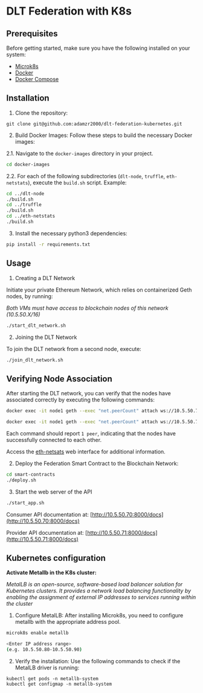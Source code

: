 # DLT Federation with K8s

## Prerequisites

Before getting started, make sure you have the following installed on your system:

- [Microk8s](https://microk8s.io/#install-microk8s)
- [Docker](https://docs.docker.com/engine/install/ubuntu)
- [Docker Compose](https://docs.docker.com/compose/install/linux)

## Installation

1. Clone the repository:
```
git clone git@github.com:adamzr2000/dlt-federation-kubernetes.git
```
2. Build Docker Images:
Follow these steps to build the necessary Docker images:

2.1. Navigate to the `docker-images` directory in your project.
```bash
cd docker-images
```
2.2. For each of the following subdirectories (`dlt-node`, `truffle`, `eth-netstats`), execute the `build.sh` script. Example:
```bash
cd ../dlt-node
./build.sh
cd ../truffle
./build.sh
cd ../eth-netstats
./build.sh
```

3. Install the necessary python3 dependencies:
```bash
pip install -r requirements.txt
```

## Usage 

1. Creating a DLT Network

Initiate your private Ethereum Network, which relies on containerized Geth nodes, by running:

*Both VMs must have access to blockchain nodes of this network (10.5.50.X/16)*

```bash
./start_dlt_network.sh
```

2. Joining the DLT Network

To join the DLT network from a second node, execute:

```bash
./join_dlt_network.sh
```

## Verifying Node Association

After starting the DLT network, you can verify that the nodes have associated correctly by executing the following commands:
```bash
docker exec -it node1 geth --exec "net.peerCount" attach ws://10.5.50.70:3334
```

```bash
docker exec -it node1 geth --exec "net.peerCount" attach ws://10.5.50.71:3335
```

Each command should report `1 peer`, indicating that the nodes have successfully connected to each other.


Access the [eth-netsats](http://10.5.50.70:3000) web interface for additional information.

2. Deploy the Federation Smart Contract to the Blockchain Network:
```bash
cd smart-contracts
./deploy.sh 
```

3. Start the web server of the API 
```bash
./start_app.sh
```

Consumer API documentation at: [http://10.5.50.70:8000/docs](http://10.5.50.70:8000/docs)


Provider API documentation at: [http://10.5.50.71:8000/docs](http://10.5.50.71:8000/docs)


## Kubernetes configuration

**Activate Metallb in the K8s cluster:**

*MetalLB is an open-source, software-based load balancer solution for Kubernetes clusters. It provides a network load balancing functionality by enabling the assignment of external IP addresses to services running within the cluster* 

1. Configure MetalLB: After installing Microk8s, you need to configure metallb with the appropriate address pool.
```bash
microk8s enable metallb

<Enter IP address range>
(e.g. 10.5.50.80-10.5.50.90)
```

2. Verify the installation: Use the following commands to check if the MetalLB driver is running:
```
kubectl get pods -n metallb-system
kubectl get configmap -n metallb-system
```
